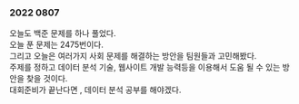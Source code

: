 ### 2022 0807

오늘도 백준  문제를 하나 풀었다.   
오늘 푼 문제는 2475번이다.  
그리고 오늘은 여러가지 사회 문제를 해결하는 방안을 팀원들과 고민해봤다.  
주제를 정하고 데이터 분석 기술, 웹사이트 개발 능력등을 이용해서 도움 될 수 있는 방안을  찾을 것이다.  
대회준비가 끝난다면 ,  데이터 분석 공부를 해야겠다.  